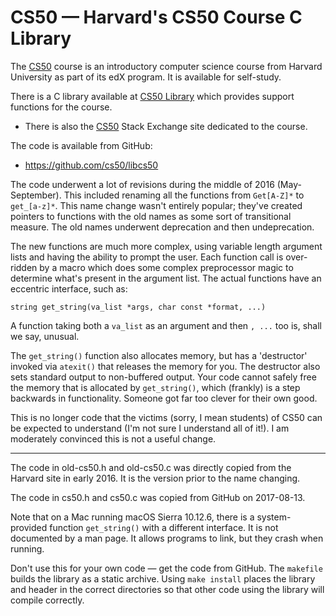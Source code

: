 # CS50 &mdash; Harvard's CS50 Course C Library

The
[CS50](https://www.edx.org/course/introduction-computer-science-harvardx-cs50x)
course is an introductory computer science course from Harvard
University as part of its edX program.
It is available for self-study.

There is a C library available at [CS50
Library](https://manual.cs50.net/library/) which provides support
functions for the course.

* There is also the [CS50](http://cs50.stackexchange.com/) Stack
  Exchange site dedicated to the course.

The code is available from GitHub:

* https://github.com/cs50/libcs50

The code underwent a lot of revisions during the middle of 2016
(May-September).
This included renaming all the functions from `Get[A-Z]*` to
`get_[a-z]*`.
This name change wasn't entirely popular; they've created pointers to
functions with the old names as some sort of transitional measure.
The old names underwent deprecation and then undeprecation.

The new functions are much more complex, using variable length argument
lists and having the ability to prompt the user.
Each function call is over-ridden by a macro which does some complex
preprocessor magic to determine what's present in the argument list.
The actual functions have an eccentric interface, such as:

    string get_string(va_list *args, char const *format, ...)

A function taking both a `va_list` as an argument and then `, ...` too
is, shall we say, unusual.

The `get_string()` function also allocates memory, but has a
'destructor' invoked via `atexit()` that releases the memory for you.
The destructor also sets standard output to non-buffered output.
Your code cannot safely free the memory that is allocated by
`get_string()`, which (frankly) is a step backwards in functionality.
Someone got far too clever for their own good.

This is no longer code that the victims (sorry, I mean students) of CS50
can be expected to understand (I'm not sure I understand all of it!).
I am moderately convinced this is not a useful change.

<hr>

The code in old-cs50.h and old-cs50.c was directly copied from the
Harvard site in early 2016.
It is the version prior to the name changing.

The code in cs50.h and cs50.c was copied from GitHub on 2017-08-13.

Note that on a Mac running macOS Sierra 10.12.6, there is a
system-provided function `get_string()` with a different interface.
It is not documented by a man page.
It allows programs to link, but they crash when running.

Don't use this for your own code &mdash; get the code from GitHub.
The `makefile` builds the library as a static archive.
Using `make install` places the library and header in the correct
directories so that other code using the library will compile correctly.
